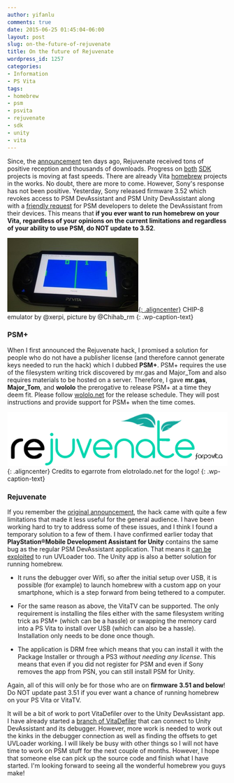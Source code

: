 ```yaml
---
author: yifanlu
comments: true
date: 2015-06-25 01:45:04-06:00
layout: post
slug: on-the-future-of-rejuvenate
title: On the future of Rejuvenate
wordpress_id: 1257
categories:
- Information
- PS Vita
tags:
- homebrew
- psm
- psvita
- rejuvenate
- sdk
- unity
- vita
---
```


Since, the [announcement](/2015/06/14/rejuvenate-native-homebrew-for-psvita/) ten days ago, Rejuvenate received tons of positive reception and thousands of downloads. Progress on [both](https://github.com/173210/psp2sdk) [SDK](https://github.com/vitasdk) projects is moving at fast speeds. There are already Vita [homebrew](http://vitadevwiki.com/index.php?title=Homebrew) projects in the works. No doubt, there are more to come. However, Sony's response has not been positive. Yesterday, Sony released firmware 3.52 which revokes access to PSM DevAssistant and PSM Unity DevAssistant along with a [friendly request](https://en-support.psm.playstation.net/app/answers/detail/a_id/347) for PSM developers to delete the DevAssistant from their devices. This means that **if you ever want to run homebrew on your Vita, regardless of your opinions on the current limitations and regardless of your ability to use PSM, do NOT update to 3.52**.

[![CHIP-8 emulator by @xerpi, picture by @Chihab_rm](/images/2015/06/CIOYTHtUkAAJ8ba-300x169.jpg){: .aligncenter}](https://github.com/xerpi/VITA-8)
CHIP-8 emulator by @xerpi, picture by @Chihab_rm
{: .wp-caption-text}

<!-- more -->



### PSM+



When I first announced the Rejuvenate hack, I promised a solution for people who do not have a publisher license (and therefore cannot generate keys needed to run the hack) which I dubbed **PSM+**. PSM+ requires the use of the filesystem writing trick discovered by mr.gas and Major_Tom and also requires materials to be hosted on a server. Therefore, I gave **mr.gas**, **Major_Tom**, and **wololo** the prerogative to release PSM+ at a time they deem fit. Please follow [wololo.net](https://wololo.net/) for the release schedule. They will post instructions and provide support for PSM+ when the time comes.

![Credits to egarrote from elotrolado.net for the logo!](/images/2015/06/Logo_Rejuvenate.png){: .aligncenter}
Credits to egarrote from elotrolado.net for the logo!
{: .wp-caption-text}



### Rejuvenate



If you remember the [original announcement](/2015/06/14/rejuvenate-native-homebrew-for-psvita/), the hack came with quite a few limitations that made it less useful for the general audience. I have been working hard to try to address some of these issues, and I think I found a temporary solution to a few of them. I have confirmed earlier today that **PlayStation®Mobile Development Assistant for Unity** contains the same bug as the regular PSM DevAssistant application. That means it [can be exploited](/2015/06/21/hacking-the-ps-vita/) to run UVLoader too. The Unity app is also a better solution for running homebrew.



	
  * It runs the debugger over Wifi, so after the initial setup over USB, it is possible (for example) to launch homebrew with a custom app on your smartphone, which is a step forward from being tethered to a computer.

	
  * For the same reason as above, the VitaTV can be supported. The only requirement is installing the files either with the same filesystem writing trick as PSM+ (which can be a hassle) or swapping the memory card into a PS Vita to install over USB (which can also be a hassle). Installation only needs to be done once though.

	
  * The application is DRM free which means that you can install it with the Package Installer or through a PS3 _without needing any license_. This means that even if you did not register for PSM and even if Sony removes the app from PSN, you can still install PSM for Unity.



Again, all of this will only be for those who are on **firmware 3.51 and below**! Do NOT update past 3.51 if you ever want a chance of running homebrew on your PS Vita or VitaTV.

It will be a bit of work to port VitaDefiler over to the Unity DevAssistant app. I have already started a [branch of VitaDefiler](https://github.com/yifanlu/VitaDefiler/tree/unity-support) that can connect to Unity DevAssistant and its debugger. However, more work is needed to work out the kinks in the debugger connection as well as finding the offsets to get UVLoader working. I will likely be busy with other things so I will not have time to work on PSM stuff for the next couple of months. However, I hope that someone else can pick up the source code and finish what I have started. I'm looking forward to seeing all the wonderful homebrew you guys make!
